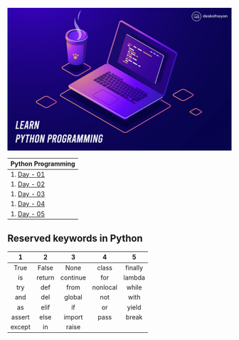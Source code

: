 ![Cover Image](assets/cover.jpg)



| Python Programming                                       |
|----------------------------------------------------------|
| 1. [Day - 01 ](./Day_1/learning_outcomes.md#day---01)    |
| 1. [Day - 02 ](./Day_2/learning_outcomes.md#day---02)    |
| 1. [Day - 03 ](./Day_3/learning_outcomes.md#day---03)    |
| 1. [Day - 04 ](./Day_4/learning_outcomes.md#day---04)    |
| 1. [Day - 05 ](./Day_5/learning_outcomes.md#day---05)    |


## Reserved keywords in Python
|    1   	|    2   	|     3    	|     4    	|    5    	|
|:------:	|:------:	|:--------:	|:--------:	|:-------:	|
|  True  	|  False 	|   None   	|   class  	| finally 	|
|   is   	| return 	| continue 	|    for   	|  lambda 	|
|   try  	|   def  	|   from   	| nonlocal 	|  while  	|
|   and  	|   del  	|  global  	|    not   	|   with  	|
|   as   	|  elif  	|    if    	|    or    	|  yield  	|
| assert 	|  else  	|  import  	|   pass   	|  break  	|
| except 	|   in   	|   raise  	|          	|         	|


